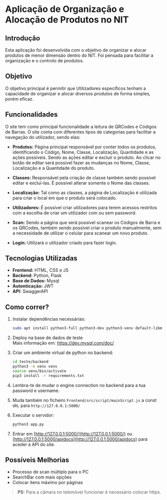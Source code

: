 # Aplicação de Organização e Alocação de Produtos no NIT

## Introdução

Esta aplicação foi desenvolvida com o objetivo de organizar e alocar produtos de menor dimensão dentro do NIT. Foi pensada para facilitar a organização e o controlo de produtos.

## Objetivo

O objetivo principal é permitir que Utilizadores específicos tenham a capacidade de organizar e alocar diversos produtos de forma simples, porém eficaz.

## Funcionalidades

O site tem como principal funcionalidade a leitura de QRCodes e Códigos de Barras. O site conta com diferentes tipos de categorias para facilitar a navegação do utilizador, sendo elas:

- **Produtos:** Página principal responsável por conter todos os produtos, identificando o Código, Nome, Classe, Localização, Quantidade e as ações possíveis. Sendo as ações editar e excluir o produto. Ao clicar no botão de editar será possível fazer as mudanças no Nome, Classe, Localização e a Quantidade do produto.

- **Classes:** Responsável pela criação de classe também sendo possível editar e excluí-las. É possível alterar somente o Nome das classes.

- **Localização:** Tal como as classes, a página de Localização é utilizada para criar o local em que o produto será colocado.

- **Utilizadores:** É possível criar utilizadores para terem acessos restritos com a escolha de criar um utilizador com ou sem password.

- **Scan:** Sendo a página que será possível scanear os Códigos de Barra e os QRCodes, também sendo possível criar o produto manualmente, sem a necessidade de utilizar o celular para scanear um novo produto.

- **Login:** Utilizará o utilizador criado para fazer login.

## Tecnologias Utilizadas

- **Frontend:** HTML, CSS e JS  
- **Backend:** Python, Flask  
- **Base de Dados:** Mysql  
- **Autenticação:** JWT  
- **API:** SwaggerAPI  

## Como correr?

1. Instalar dependências necessárias:

    ```bash
    sudo apt install python3-full python3-dev python3-venv default-libmysqlclient-dev build-essential pkg-config
    ```

2. Deploy na base de dados de teste  
   Mais informação em: https://dev.mysql.com/doc/

3. Criar um ambiente virtual de python no backend:

    ```bash
    cd teste/backend
    python3 -m venv venv
    source venv/bin/activate
    pip3 install -r requirements.txt
    ```

4. Lembra-te de mudar o engine connection no backend para a tua password e username.

5. Muda também no ficheiro `Frontend/src/script/mainScript.js` a const `URL` para `http://127.0.0.1:5000/`

6. Executar o servidor:

    ```bash
    python3 app.py
    ```

7. Entrar em [http://127.0.0.1:5000/](http://127.0.0.1:5000/) ou [http://127.0.0.1:5000/apidocs](http://127.0.0.1:5000/apidocs) para aceder à API do site.

## Possíveis Melhorias

- Processo de scan múltiplo para o PC  
- SearchBar com mais opções  
- Colocar itens máximo por páginas  

> **PS:** Para a câmara no telemóvel funcionar é necessário colocar https.
